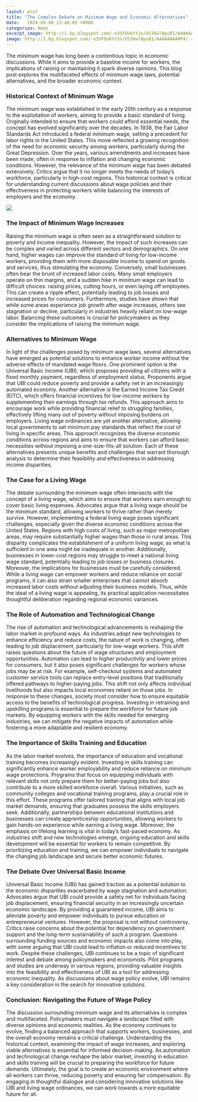 ```yaml
---
layout: post
title: "The Complex Debate on Minimum Wage and Economic Alternatives"
date:   2024-09-08 13:48:05 +0000
categories: News
excerpt_image: http://1.bp.blogspot.com/-e35FQvKtY2o/US36wlNpu8I/AAAAAAAAHP4/-rxdtrlx8C8/s1600/min+wage.png
image: http://1.bp.blogspot.com/-e35FQvKtY2o/US36wlNpu8I/AAAAAAAAHP4/-rxdtrlx8C8/s1600/min+wage.png
---
```


The minimum wage has long been a contentious topic in economic discussions. While it aims to provide a baseline income for workers, the implications of raising or maintaining it spark diverse opinions. This blog post explores the multifaceted effects of minimum wage laws, potential alternatives, and the broader economic context.
### Historical Context of Minimum Wage
The minimum wage was established in the early 20th century as a response to the exploitation of workers, aiming to provide a basic standard of living. Originally intended to ensure that workers could afford essential needs, the concept has evolved significantly over the decades. 
In 1938, the Fair Labor Standards Act introduced a federal minimum wage, setting a precedent for labor rights in the United States. This move reflected a growing recognition of the need for economic security among workers, particularly during the Great Depression. Over the years, various amendments and increases have been made, often in response to inflation and changing economic conditions. 
However, the relevance of the minimum wage has been debated extensively. Critics argue that it no longer meets the needs of today’s workforce, particularly in high-cost regions. This historical context is critical for understanding current discussions about wage policies and their effectiveness in protecting workers while balancing the interests of employers and the economy.

![](http://1.bp.blogspot.com/-e35FQvKtY2o/US36wlNpu8I/AAAAAAAAHP4/-rxdtrlx8C8/s1600/min+wage.png)
### The Impact of Minimum Wage Increases
Raising the minimum wage is often seen as a straightforward solution to poverty and income inequality. However, the impact of such increases can be complex and varied across different sectors and demographics. On one hand, higher wages can improve the standard of living for low-income workers, providing them with more disposable income to spend on goods and services, thus stimulating the economy.
Conversely, small businesses often bear the brunt of increased labor costs. Many small employers operate on thin margins, and a sudden hike in minimum wage can lead to difficult choices: raising prices, cutting hours, or even laying off employees. This can create a ripple effect, potentially leading to job losses and increased prices for consumers. 
Furthermore, studies have shown that while some areas experience job growth after wage increases, others see stagnation or decline, particularly in industries heavily reliant on low-wage labor. Balancing these outcomes is crucial for policymakers as they consider the implications of raising the minimum wage.
### Alternatives to Minimum Wage
In light of the challenges posed by minimum wage laws, several alternatives have emerged as potential solutions to enhance worker income without the adverse effects of mandated wage floors. One prominent option is the Universal Basic Income (UBI), which proposes providing all citizens with a fixed monthly payment, regardless of employment status. Proponents argue that UBI could reduce poverty and provide a safety net in an increasingly automated economy.
Another alternative is the Earned Income Tax Credit (EITC), which offers financial incentives for low-income workers by supplementing their earnings through tax refunds. This approach aims to encourage work while providing financial relief to struggling families, effectively lifting many out of poverty without imposing burdens on employers.
Living wage ordinances are yet another alternative, allowing local governments to set minimum pay standards that reflect the cost of living in specific areas. This approach recognizes the diverse economic conditions across regions and aims to ensure that workers can afford basic necessities without imposing a one-size-fits-all solution.
Each of these alternatives presents unique benefits and challenges that warrant thorough analysis to determine their feasibility and effectiveness in addressing income disparities.
### The Case for a Living Wage
The debate surrounding the minimum wage often intersects with the concept of a living wage, which aims to ensure that workers earn enough to cover basic living expenses. Advocates argue that a living wage should be the minimum standard, allowing workers to thrive rather than merely survive. However, implementing a federal living wage poses significant challenges, especially given the diverse economic conditions across the United States.
Regions with high costs of living, such as major metropolitan areas, may require substantially higher wages than those in rural areas. This disparity complicates the establishment of a uniform living wage, as what is sufficient in one area might be inadequate in another. Additionally, businesses in lower-cost regions may struggle to meet a national living wage standard, potentially leading to job losses or business closures.
Moreover, the implications for businesses must be carefully considered. While a living wage can empower workers and reduce reliance on social programs, it can also strain smaller enterprises that cannot absorb increased labor costs without adjusting their business models. Thus, while the ideal of a living wage is appealing, its practical application necessitates thoughtful deliberation regarding regional economic variances.
### The Role of Automation and Technological Change
The rise of automation and technological advancements is reshaping the labor market in profound ways. As industries adopt new technologies to enhance efficiency and reduce costs, the nature of work is changing, often leading to job displacement, particularly for low-wage workers. This shift raises questions about the future of wage structures and employment opportunities.
Automation can lead to higher productivity and lower prices for consumers, but it also poses significant challenges for workers whose jobs may be at risk. For example, self-checkout systems and automated customer service tools can replace entry-level positions that traditionally offered pathways to higher-paying jobs. This shift not only affects individual livelihoods but also impacts local economies reliant on those jobs.
In response to these changes, society must consider how to ensure equitable access to the benefits of technological progress. Investing in retraining and upskilling programs is essential to prepare the workforce for future job markets. By equipping workers with the skills needed for emerging industries, we can mitigate the negative impacts of automation while fostering a more adaptable and resilient economy.
### The Importance of Skills Training and Education
As the labor market evolves, the importance of education and vocational training becomes increasingly evident. Investing in skills training can significantly enhance worker employability and reduce reliance on minimum wage protections. Programs that focus on equipping individuals with relevant skills not only prepare them for better-paying jobs but also contribute to a more skilled workforce overall.
Various initiatives, such as community colleges and vocational training programs, play a crucial role in this effort. These programs offer tailored training that aligns with local job market demands, ensuring that graduates possess the skills employers seek. Additionally, partnerships between educational institutions and businesses can create apprenticeship opportunities, allowing workers to gain hands-on experience while earning a living wage.
Moreover, the emphasis on lifelong learning is vital in today’s fast-paced economy. As industries shift and new technologies emerge, ongoing education and skills development will be essential for workers to remain competitive. By prioritizing education and training, we can empower individuals to navigate the changing job landscape and secure better economic futures.
### The Debate Over Universal Basic Income
Universal Basic Income (UBI) has gained traction as a potential solution to the economic disparities exacerbated by wage stagnation and automation. Advocates argue that UBI could provide a safety net for individuals facing job displacement, ensuring financial security in an increasingly uncertain economic landscape. By providing a guaranteed income, UBI aims to alleviate poverty and empower individuals to pursue education or entrepreneurial ventures.
However, the proposal is not without controversy. Critics raise concerns about the potential for dependency on government support and the long-term sustainability of such a program. Questions surrounding funding sources and economic impacts also come into play, with some arguing that UBI could lead to inflation or reduced incentives to work.
Despite these challenges, UBI continues to be a topic of significant interest and debate among policymakers and economists. Pilot programs and studies are underway in various regions, providing valuable insights into the feasibility and effectiveness of UBI as a tool for addressing economic inequality. As discussions about wage policy evolve, UBI remains a key consideration in the search for innovative solutions.
### Conclusion: Navigating the Future of Wage Policy
The discussion surrounding minimum wage and its alternatives is complex and multifaceted. Policymakers must navigate a landscape filled with diverse opinions and economic realities. As the economy continues to evolve, finding a balanced approach that supports workers, businesses, and the overall economy remains a critical challenge.
Understanding the historical context, examining the impact of wage increases, and exploring viable alternatives is essential for informed decision-making. As automation and technological change reshape the labor market, investing in education and skills training will be crucial to preparing the workforce for future demands.
Ultimately, the goal is to create an economic environment where all workers can thrive, reducing poverty and ensuring fair compensation. By engaging in thoughtful dialogue and considering innovative solutions like UBI and living wage ordinances, we can work towards a more equitable future for all.